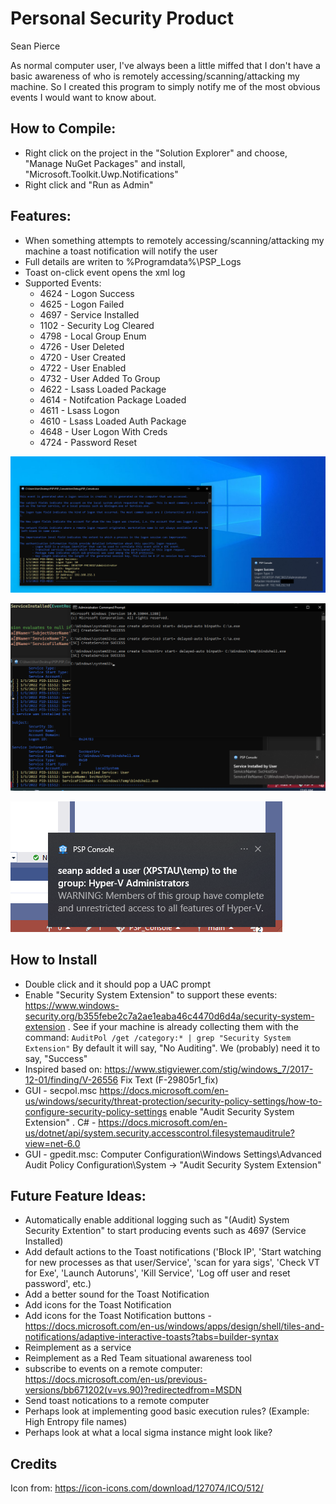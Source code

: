 # Personal Security Product

Sean Pierce

As normal computer user, I've always been a little miffed that I don't have a basic awareness of who is remotely accessing/scanning/attacking my machine. So I created this program to simply notify me of the most obvious events I would want to know about.

## How to Compile:
- Right click on the project in the "Solution Explorer" and choose, "Manage NuGet Packages" and install, "Microsoft.Toolkit.Uwp.Notifications"
- Right click and "Run as Admin"

## Features:
- When something attempts to remotely accessing/scanning/attacking my machine a toast notification will notify the user
- Full details are writen to %Programdata%\PSP_Logs
- Toast on-click event opens the xml log 
- Supported Events:
   - 4624 - Logon Success 
   - 4625 - Logon Failed 
   - 4697 - Service Installed
   - 1102 - Security Log Cleared
   - 4798 - Local Group Enum
   - 4726 - User Deleted
   - 4720 - User Created
   - 4722 - User Enabled
   - 4732 - User Added To Group
   - 4622 - Lsass Loaded Package
   - 4614 - Notifcation Package Loaded
   - 4611 - Lsass Logon
   - 4610 - Lsass Loaded Auth Package
   - 4648 - User Logon With Creds
   - 4724 - Password Reset

![RemoteLogon](assets/RemoteLogon.png)

![ServiceInstall](assets/ServiceInstall.png)

![ServiceInstall](assets/AddedToGroup.png)

## How to Install
- Double click and it should pop a UAC prompt
- Enable "Security System Extension" to support these events: https://www.windows-security.org/b355febe2c7a2ae1eaba46c4470d6d4a/security-system-extension . See if your machine is already collecting them with the command: `AuditPol /get /category:* | grep "Security System Extension"` By default it will say, "No Auditing". We (probably) need it to say, "Success"
 - Inspired based on: https://www.stigviewer.com/stig/windows_7/2017-12-01/finding/V-26556 Fix Text (F-29805r1_fix)
 - GUI - secpol.msc  https://docs.microsoft.com/en-us/windows/security/threat-protection/security-policy-settings/how-to-configure-security-policy-settings enable "Audit Security System Extension" . C# - https://docs.microsoft.com/en-us/dotnet/api/system.security.accesscontrol.filesystemauditrule?view=net-6.0
 - GUI - gpedit.msc: Computer Configuration\Windows Settings\Advanced Audit Policy Configuration\System -> "Audit Security System Extension"

## Future Feature Ideas:
- Automatically enable additional logging such as "(Audit) System Security Extention" to start producing events such as 4697 (Service Installed)
- Add default actions to the Toast notifications ('Block IP', 'Start watching for new processes as that user/Service', 'scan for yara sigs', 'Check VT for Exe', 'Launch Autoruns', 'Kill Service', 'Log off user and reset password', etc.)
- Add a better sound for the Toast Notification
- Add icons for the Toast Notification
- Add icons for the Toast Notification buttons - https://docs.microsoft.com/en-us/windows/apps/design/shell/tiles-and-notifications/adaptive-interactive-toasts?tabs=builder-syntax
- Reimplement as a service
- Reimplement as a Red Team situational awareness tool
- subscribe to events on a remote computer: https://docs.microsoft.com/en-us/previous-versions/bb671202(v=vs.90)?redirectedfrom=MSDN
- Send toast notications to a remote computer
- Perhaps look at implementing good basic execution rules? (Example: High Entropy file names)
- Perhaps look at what a local sigma instance might look like?

## Credits
Icon from: https://icon-icons.com/download/127074/ICO/512/